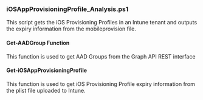 ### iOSAppProvisioningProfile_Analysis.ps1
This script gets the iOS Provisioning Profiles in an Intune tenant and outputs the expiry information from the mobileprovision file.

#### Get-AADGroup Function
This function is used to get AAD Groups from the Graph API REST interface

#### Get-iOSAppProvisioningProfile
This function is used to get iOS Provisioning Profile expiry information from the plist file uploaded to Intune.

